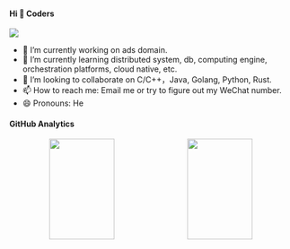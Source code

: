 <!--
**pegasas/pegasas** is a ✨ _special_ ✨ repository because its `README.md` (this file) appears on your GitHub profile.

Here are some ideas to get you started:

- 🔭 I’m currently working on ...
- 🌱 I’m currently learning ...
- 👯 I’m looking to collaborate on ...
- 🤔 I’m looking for help with ...
- 💬 Ask me about ...
- 📫 How to reach me: ...
- 😄 Pronouns: ...
- ⚡ Fun fact: ...
-->

#### Hi 👋 Coders

<img src="https://visitor-badge.laobi.icu/badge?page_id=pegasas.pegasas" style="max-width:100%;">

- 🔭 I’m currently working on ads domain.
- 🌱 I’m currently learning distributed system, db, computing engine, orchestration platforms, cloud native, etc.
- 👯 I’m looking to collaborate on C/C++，Java, Golang, Python, Rust.
- 📫 How to reach me: Email me or try to figure out my WeChat number.
- 😄 Pronouns: He

#### GitHub Analytics

<div align="center">
  <img height="180em" width="48%" src="https://github-readme-stats.vercel.app/api/?username=pegasas&rank_icon=github&bg_color=30,000000,000000&title_color=6762A9&text_color=6c14a6&show_icons=true&include_all_commits=true&count_private=true"/>
  <img height="180em" width="48%" src="https://github-readme-stats.vercel.app/api/top-langs/?username=pegasas&layout=compact&langs_count=8&bg_color=30,000000,000000&title_color=6762A9&text_color=6762A9&show_icons=true&count_private=true"/>
</div>
